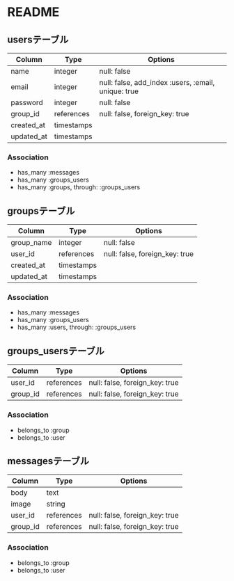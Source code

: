 # README

## usersテーブル

|Column|Type|Options|
|------|----|-------|
|name|integer|null: false|
|email|integer|null: false, add_index :users, :email, unique: true|
|password|integer|null: false|
|group_id|references|null: false, foreign_key: true|
|created_at|timestamps||
|updated_at|timestamps||

### Association
- has_many :messages
- has_many :groups_users
- has_many :groups, through: :groups_users

## groupsテーブル

|Column|Type|Options|
|------|----|-------|
|group_name|integer|null: false|
|user_id|references|null: false, foreign_key: true|
|created_at|timestamps||
|updated_at|timestamps||

### Association
- has_many :messages
- has_many :groups_users
- has_many :users, through: :groups_users


## groups_usersテーブル

|Column|Type|Options|
|------|----|-------|
|user_id|references|null: false, foreign_key: true|
|group_id|references|null: false, foreign_key: true|

### Association
- belongs_to :group
- belongs_to :user


## messagesテーブル

|Column|Type|Options|
|------|----|-------|
|body|text||
|image|string||
|user_id|references|null: false, foreign_key: true|
|group_id|references|null: false, foreign_key: true|

### Association
- belongs_to :group
- belongs_to :user
